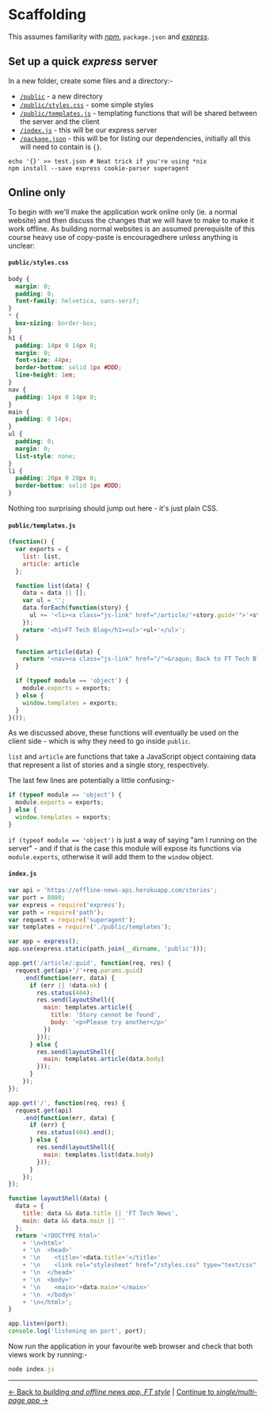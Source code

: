 # Scaffolding

This assumes familiarity with [*npm*](https://www.npmjs.org/), `package.json` and [*express*](http://expressjs.com/).

## Set up a quick *express* server

In a new folder, create some files and a directory:-

- [`/public`](./public) - a new directory
- [`/public/styles.css`](./public/style.css) - some simple styles
- [`/public/templates.js`](./public/templates.js) - templating functions that will be shared between the server and the client
- [`/index.js`](./index.js) - this will be our express server
- [`/package.json`](./package.json) - this will be for listing our dependencies, initially all this will need to contain is `{}`.


```
echo '{}' >> test.json # Neat trick if you're using *nix
npm install --save express cookie-parser superagent
```

## Online only

To begin with we'll make the application work online only (ie. a normal website) and then discuss the changes that we will have to make to make it work offline.  As building normal websites is an assumed prerequisite of this course heavy use of copy-paste is encouragedhere unless anything is unclear:

#### `public/styles.css`

```css
body {
  margin: 0;
  padding: 0;
  font-family: helvetica, sans-serif;
}
* {
  box-sizing: border-box;
}
h1 {
  padding: 14px 0 14px 0;
  margin: 0;
  font-size: 44px;
  border-bottom: solid 1px #DDD;
  line-height: 1em;
}
nav {
  padding: 14px 0 14px 0;
}
main {
  padding: 0 14px;
}
ul {
  padding: 0;
  margin: 0;
  list-style: none;
}
li {
  padding: 20px 0 20px 0;
  border-bottom: solid 1px #DDD;
}
```

Nothing too surprising should jump out here - it's just plain CSS.

#### `public/templates.js`

```js
(function() {
  var exports = {
    list: list,
    article: article
  };

  function list(data) {
    data = data || [];
    var ul = '';
    data.forEach(function(story) {
      ul += '<li><a class="js-link" href="/article/'+story.guid+'">'+story.title+'</a></li>';
    });
    return '<h1>FT Tech Blog</h1><ul>'+ul+'</ul>';
  }

  function article(data) {
    return '<nav><a class="js-link" href="/">&raquo; Back to FT Tech Blog</a></nav><h1>'+data.title+'</h1>'+data.body;
  }

  if (typeof module == 'object') {
    module.exports = exports;
  } else {
    window.templates = exports;
  }
}());
```

As we discussed above, these functions will eventually be used on the client side - which is why they need to go inside `public`.

`list` and `article` are functions that take a JavaScript object containing data that represent a list of stories and a single story, respectively.

The last few lines are potentially a little confusing:-

```js
if (typeof module == 'object') {
  module.exports = exports;
} else {
  window.templates = exports;
}
```

`if (typeof module == 'object')` is just a way of saying "am I running on the server" - and if that is the case this module will expose its functions via `module.exports`, otherwise it will add them to the `window` object.

#### `index.js`

```js
var api = 'https://offline-news-api.herokuapp.com/stories';
var port = 8080;
var express = require('express');
var path = require('path');
var request = require('superagent');
var templates = require('./public/templates');

var app = express();
app.use(express.static(path.join(__dirname, 'public')));

app.get('/article/:guid', function(req, res) {
  request.get(api+'/'+req.params.guid)
    .end(function(err, data) {
      if (err || !data.ok) {
        res.status(404);
        res.send(layoutShell({
          main: templates.article({
            title: 'Story cannot be found',
            body: '<p>Please try another</p>'
          })
        }));
      } else {
        res.send(layoutShell({
          main: templates.article(data.body)
        }));
      }
    });
});

app.get('/', function(req, res) {
  request.get(api)
    .end(function(err, data) {
      if (err) {
        res.status(404).end();
      } else {
        res.send(layoutShell({
          main: templates.list(data.body)
        }));
      }
    });
});

function layoutShell(data) {
  data = {
    title: data && data.title || 'FT Tech News',
    main: data && data.main || ''
  };
  return '<!DOCTYPE html>'
    + '\n<html>'
    + '\n  <head>'
    + '\n    <title>'+data.title+'</title>'
    + '\n    <link rel="stylesheet" href="/styles.css" type="text/css" media="all" />'
    + '\n  </head>'
    + '\n  <body>'
    + '\n    <main>'+data.main+'</main>'
    + '\n  </body>'
    + '\n</html>';
}

app.listen(port);
console.log('listening on port', port);
```

Now run the application in your favourite web browser and check that both views work by running:-

```js
node index.js
```

---

[← Back to *building and offline news app, FT style*](../) | [Continue to *single/multi-page app* →](./02-single-multi-page)
